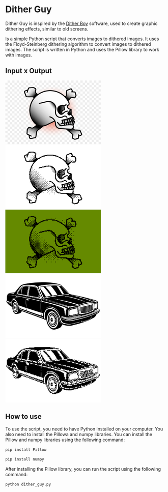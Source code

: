 # Dither Guy 
Dither Guy is inspired by the [Dither Boy](https://studioaaa.com/product/dither-boy/) software, used to create graphic dithering effects, similar to old screens.


Is a simple Python script that converts images to dithered images.  It uses the Floyd-Steinberg dithering algorithm to convert images to dithered images. The script is written in Python and uses the Pillow library to work with images.

## Input x Output
<div style="display: inline-block; margin-right: 10px;">
  <img src="input_images/skull.png" width="300" height="200">
</div>
<div style="display: inline-block;">
  <img src="output/skull.png" width="300" height="200">
</div>
<div style="display: inline-block;">
  <img src="output/green_skull.png" width="300" height="200">
</div>
<br>
<div style="display: inline-block; margin-right: 10px;">
  <img src="input_images/car.jpg" width="300" height="200">
</div>
<div style="display: inline-block;">
  <img src="output/car.png" width="300" height="200">
</div>

## How to use
To use the script, you need to have Python installed on your computer. You also need to install the Pillowa and numpy libraries. You can install the Pillow and numpy libraries using the following command:

```bash
pip install Pillow
```

```bash
pip install numpy
```



After installing the Pillow library, you can run the script using the following command:

```bash
python dither_guy.py
```

